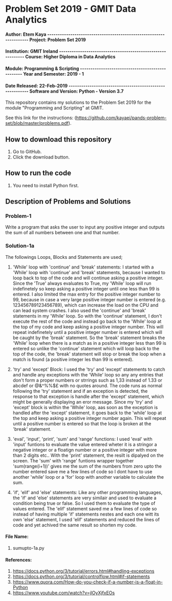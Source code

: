 # Problem Set 2019 - GMIT Data Analytics

#### Author: Etem Kaya ------------------------------------------------------------------- Project: Problem Set 2019
#### Institution: GMIT Ireland ------------------------------------------------------------ Course: Higher Diploma in Data Analytics
#### Module: Programming & Scripting ------------------------------------------------- Year and Semester: 2019 - 1
#### Date Released: 22-Feb-2019 --------------------------------------------------------- Software and Version: Python - Version 3.7

This repository contains my solutions to the Problem Set 2019 for the module "Programming and Scripting" at GMIT.

See this link for the instructions: (https://github.com/kayaei/pands-problem-set/blob/master/problems.pdf).

## How to download this repository

1. Go to GitHub.
2. Click the download button.

## How to run the code

1. You need to install Python first.

## Description of Problems and Solutions

### Problem-1

Write a program that asks the user to input any positive integer and outputs the sum of all numbers between one
and that number.

### Solution-1a
The followings Loops, Blocks and Statements are used;
1. 'While' loop with 'continue' and 'break' statements: I started with a 'While' loop with 'continue' and 'break' statements, because I wanted to loop back to top of the code and will continue asking a positive integer. Since the 'True' always evaluates to True, my 'While' loop will run indefinetely so keep asking a positive integer until one less than 99 is entered. I also limited the max entry for the positive integer number to 99, because in case a very large positive integer number is entered (e.g. 123456789123456789), which can increase the load on the CPU and can lead system crashes. I also used the 'continue' and 'break' statements in my 'While' loop. So with the 'continue' statement, I don't execute the rest of the code and instead go back to the 'While' loop at the top of my code and keep asking a positive integer number. This will repeat indefinetely until a positive integer number is entered which will be caught by the 'break' statement. So the 'break' statement breaks the 'While' loop when there is a match as in a positive integer less than 99 is entered so unlike the 'continue' statement which will loop back to the top of the code, the 'break' statement will stop or break the loop when a match is found (a positive integer les than 99 is entered).     

2. 'try' and 'except' Block: I used the 'try' and 'except' statements to catch and handle any exceptions with the 'While' loop so any any entries that don't form a proper numbers or strrings such as 1,33 instead of 1.33 or abcdef or @&^%%$£ with no quotes around. The code runs as normal following the 'try' statement and if an exception is detected, the response to that exception is handle after the 'except' statement, which might be generally displaying an eror message. Since my 'try' and 'except' block is within the 'While' loop, aas soon as the exception is handled after the 'except' statement, it goes back to the 'while' loop at the top and keep asking a positive integer number again. This will repeat until a positive number is entered so that the loop is broken at the 'break' statement.   
3. 'eval', 'input', 'print', 'sum' and 'range' functions: I used 'eval' with 'input' funtions to evaluate the value entered wheter it is a stringor a negative integer or a floatign number or a positive integer with more than 2 digits etc.. With the 'print' statement, the resilt is dipalyed on the screen. The 'sum' with 'range' funtions wrapper together 'sum(range(i+1))' gives me the sum of the numbers from zero upto the number entered save me a few lines of code so I dont have to use another 'while' loop or a 'for' loop with another variable to calculate the sum. 
4. 'if', 'elif' and 'else' statements: Like any other programming languages, the 'if' and 'else' statements are very similair and used to evaluate a condition being true or false. So I used them to evaluate the type of values entered. The 'elif' statement saved me a few lines of code so instead of having multiple 'if' statements nestes and each one witt its own 'else' statement, I used 'elif' statements and reduced the lines of code and yet achived the same result so shorten my code.

#### File Name: 
1. sumupto-1a.py

#### References:
1. https://docs.python.org/3/tutorial/errors.html#handling-exceptions 
2. https://docs.python.org/3/tutorial/controlflow.html#if-statements 
3. https://www.quora.com/How-do-you-check-if-a-number-is-a-float-in-Python 
4. https://www.youtube.com/watch?v=jlOyXjfxEOs 

